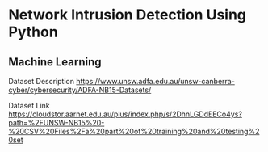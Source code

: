 # Network Intrusion Detection Using Python
## Machine Learning

Dataset Description https://www.unsw.adfa.edu.au/unsw-canberra-cyber/cybersecurity/ADFA-NB15-Datasets/

Dataset Link https://cloudstor.aarnet.edu.au/plus/index.php/s/2DhnLGDdEECo4ys?path=%2FUNSW-NB15%20-%20CSV%20Files%2Fa%20part%20of%20training%20and%20testing%20set
